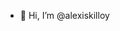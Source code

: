 - 👋 Hi, I’m @alexiskilloy


<!---
alexiskilloy/alexiskilloy is a ✨ special ✨ repository because its `README.md` (this file) appears on your GitHub profile.
You can click the Preview link to take a look at your changes.
--->
